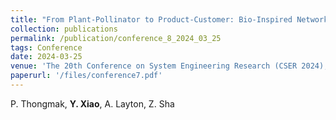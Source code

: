 ```yaml
---
title: "From Plant-Pollinator to Product-Customer: Bio-Inspired Network Modularity Analysis in Design for Market Systems"
collection: publications
permalink: /publication/conference_8_2024_03_25
tags: Conference
date: 2024-03-25
venue: 'The 20th Conference on System Engineering Research (CSER 2024), March 25-27, 2024, Tucson, AZ.'
paperurl: '/files/conference7.pdf'
---
```

P. Thongmak, **Y. Xiao**, A. Layton, Z. Sha
